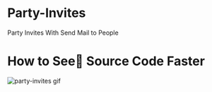# Party-Invites
Party Invites With Send Mail to People

# How to See ٍSource Code Faster
![party-invites gif](https://user-images.githubusercontent.com/12755564/46614323-3e54c380-cb1e-11e8-85ba-d6e0c037a1ba.gif)

